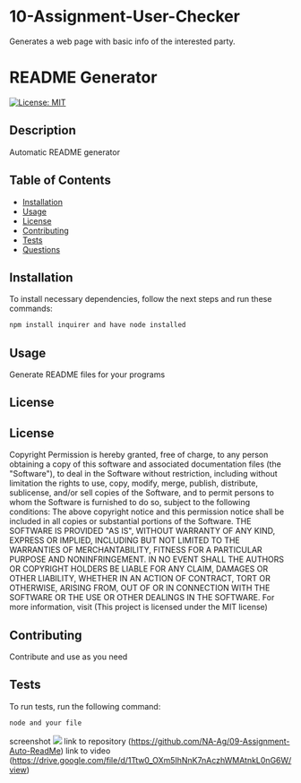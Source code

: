 # 10-Assignment-User-Checker
Generates a web page with basic info of the interested party. 



# README Generator
[![License: MIT](https://img.shields.io/badge/License-MIT-yellow.svg)](https://opensource.org/licenses/MIT)
## Description
Automatic README generator
## Table of Contents 
- [Installation](#installation)
- [Usage](#usage)
- [License](#license)
- [Contributing](#contributing)
- [Tests](#tests)
- [Questions](#questions)
## Installation
To install necessary dependencies, follow the next steps and run these commands:
```bash
npm install inquirer and have node installed
```
## Usage
Generate README files for your programs
## License
## License
    
  Copyright <YEAR> <COPYRIGHT HOLDER>
  Permission is hereby granted, free of charge, to any person obtaining a copy of this software and associated documentation files (the "Software"), to deal in the Software without restriction, including without limitation the rights to use, copy, modify, merge, publish, distribute, sublicense, and/or sell copies of the Software, and to permit persons to whom the Software is furnished to do so, subject to the following conditions:
  The above copyright notice and this permission notice shall be included in all copies or substantial portions of the Software.
  THE SOFTWARE IS PROVIDED "AS IS", WITHOUT WARRANTY OF ANY KIND, EXPRESS OR IMPLIED, INCLUDING BUT NOT LIMITED TO THE WARRANTIES OF MERCHANTABILITY, FITNESS FOR A PARTICULAR PURPOSE AND NONINFRINGEMENT. IN NO EVENT SHALL THE AUTHORS OR COPYRIGHT HOLDERS BE LIABLE FOR ANY CLAIM, DAMAGES OR OTHER LIABILITY, WHETHER IN AN ACTION OF CONTRACT, TORT OR OTHERWISE, ARISING FROM, OUT OF OR IN CONNECTION WITH THE SOFTWARE OR THE USE OR OTHER DEALINGS IN THE SOFTWARE.
  For more information, visit (This project is licensed under the MIT license)
  
  
## Contributing
Contribute and use as you need
## Tests
To run tests, run the following command:
```bash
node and your file
```
screenshot  ![](./Images/06-screenshot-working.PNG)
link to repository (https://github.com/NA-Ag/09-Assignment-Auto-ReadMe)
link to video (https://drive.google.com/file/d/1Ttw0_OXm5IhNnK7nAczhWMAtnkL0nG6W/view)
